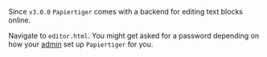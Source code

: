 Since `v3.0.0` `Papiertiger` comes with a backend for editing text blocks
online.

Navigate to `editor.html`. You might get asked for a password depending
on how your [admin](en/administrators/index.md) set up `Papiertiger`
for you.
